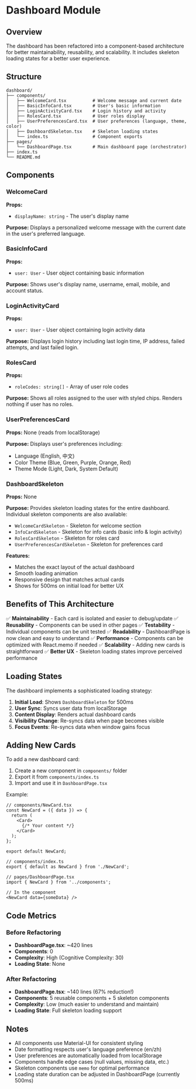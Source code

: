 # Dashboard Module

## Overview
The dashboard has been refactored into a component-based architecture for better maintainability, reusability, and scalability. It includes skeleton loading states for a better user experience.

## Structure

```
dashboard/
├── components/
│   ├── WelcomeCard.tsx          # Welcome message and current date
│   ├── BasicInfoCard.tsx        # User's basic information
│   ├── LoginActivityCard.tsx    # Login history and activity
│   ├── RolesCard.tsx            # User roles display
│   ├── UserPreferencesCard.tsx  # User preferences (language, theme, color)
│   ├── DashboardSkeleton.tsx    # Skeleton loading states
│   └── index.ts                 # Component exports
├── pages/
│   └── DashboardPage.tsx        # Main dashboard page (orchestrator)
├── index.ts
└── README.md
```

## Components

### WelcomeCard
**Props:**
- `displayName: string` - The user's display name

**Purpose:** Displays a personalized welcome message with the current date in the user's preferred language.

### BasicInfoCard
**Props:**
- `user: User` - User object containing basic information

**Purpose:** Shows user's display name, username, email, mobile, and account status.

### LoginActivityCard
**Props:**
- `user: User` - User object containing login activity data

**Purpose:** Displays login history including last login time, IP address, failed attempts, and last failed login.

### RolesCard
**Props:**
- `roleCodes: string[]` - Array of user role codes

**Purpose:** Shows all roles assigned to the user with styled chips. Renders nothing if user has no roles.

### UserPreferencesCard
**Props:** None (reads from localStorage)

**Purpose:** Displays user's preferences including:
- Language (English, 中文)
- Color Theme (Blue, Green, Purple, Orange, Red)
- Theme Mode (Light, Dark, System Default)

### DashboardSkeleton
**Props:** None

**Purpose:** Provides skeleton loading states for the entire dashboard. Individual skeleton components are also available:
- `WelcomeCardSkeleton` - Skeleton for welcome section
- `InfoCardSkeleton` - Skeleton for info cards (basic info & login activity)
- `RolesCardSkeleton` - Skeleton for roles card
- `UserPreferencesCardSkeleton` - Skeleton for preferences card

**Features:**
- Matches the exact layout of the actual dashboard
- Smooth loading animation
- Responsive design that matches actual cards
- Shows for 500ms on initial load for better UX

## Benefits of This Architecture

✅ **Maintainability** - Each card is isolated and easier to debug/update
✅ **Reusability** - Components can be used in other pages
✅ **Testability** - Individual components can be unit tested
✅ **Readability** - DashboardPage is now clean and easy to understand
✅ **Performance** - Components can be optimized with React.memo if needed
✅ **Scalability** - Adding new cards is straightforward
✅ **Better UX** - Skeleton loading states improve perceived performance

## Loading States

The dashboard implements a sophisticated loading strategy:

1. **Initial Load**: Shows `DashboardSkeleton` for 500ms
2. **User Sync**: Syncs user data from localStorage
3. **Content Display**: Renders actual dashboard cards
4. **Visibility Change**: Re-syncs data when page becomes visible
5. **Focus Events**: Re-syncs data when window gains focus

## Adding New Cards

To add a new dashboard card:

1. Create a new component in `components/` folder
2. Export it from `components/index.ts`
3. Import and use it in `DashboardPage.tsx`

Example:
```tsx
// components/NewCard.tsx
const NewCard = ({ data }) => {
  return (
    <Card>
      {/* Your content */}
    </Card>
  );
};

export default NewCard;
```

```tsx
// components/index.ts
export { default as NewCard } from './NewCard';
```

```tsx
// pages/DashboardPage.tsx
import { NewCard } from '../components';

// In the component
<NewCard data={someData} />
```

## Code Metrics

### Before Refactoring
- **DashboardPage.tsx**: ~420 lines
- **Components**: 0
- **Complexity**: High (Cognitive Complexity: 30)
- **Loading State**: None

### After Refactoring
- **DashboardPage.tsx**: ~140 lines (67% reduction!)
- **Components**: 5 reusable components + 5 skeleton components
- **Complexity**: Low (much easier to understand and maintain)
- **Loading State**: Full skeleton loading support

## Notes

- All components use Material-UI for consistent styling
- Date formatting respects user's language preference (en/zh)
- User preferences are automatically loaded from localStorage
- Components handle edge cases (null values, missing data, etc.)
- Skeleton components use `memo` for optimal performance
- Loading state duration can be adjusted in DashboardPage (currently 500ms)
